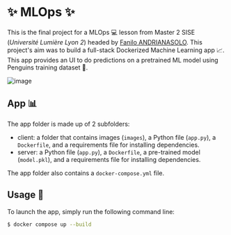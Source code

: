 # ✨ MLOps ✨

This is the final project for a MLOps 💻 lesson from Master 2 SISE (_Université Lumière Lyon 2_) headed by [Fanilo ANDRIANASOLO](https://github.com/andfanilo). This project's aim was to build a full-stack Dockerized Machine Learning app 📈. This app provides an UI to do predictions on a pretrained ML model using Penguins training dataset 🐧.

![image](https://external-content.duckduckgo.com/iu/?u=https%3A%2F%2Ftse1.mm.bing.net%2Fth%3Fid%3DOIP.nTBp_OFIa2-7S0dY9-oLMgHaEU%26pid%3DApi&f=1&ipt=1529d0c5a6f93710b5fd3eccd78a075497ecc725ee9ce5a154983629845d6d3c&ipo=images)

## App 📊

The app folder is made up of 2 subfolders:

- client: a folder that contains images (`images`), a Python file (`app.py`), a `Dockerfile`, and a requirements file for installing dependencies.
- server: a Python file (`app.py`), a `Dockerfile`, a pre-trained model (`model.pkl`), and a requirements file for installing dependencies.

The app folder also contains a `docker-compose.yml` file.

## Usage 📍

To launch the app, simply run the following command line:

```bash
$ docker compose up --build
```
